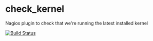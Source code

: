 # check_kernel
Nagios plugin to check that we're running the latest installed kernel

[![Build Status](https://travis-ci.org/neingeist/check_kernel.svg?branch=master)](https://travis-ci.org/neingeist/check_kernel)
